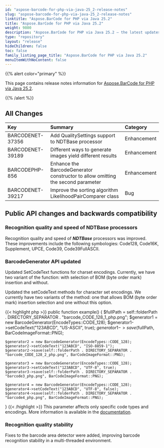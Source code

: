 ```yaml
---
id: "aspose-barcode-for-php-via-java-25_2-release-notes"
slug: "aspose-barcode-for-php-via-java-25_2-release-notes"
linktitle: "Aspose.BarCode for PHP via Java 25.2"
title: "Aspose.BarCode for PHP via Java 25.2"
weight: 9800
description: "Aspose.BarCode for PHP via Java 25.2 – the latest updates and fixes."
type: "repository"
layout: "release"
hideChildren: false
toc: false
family_listing_page_title: "Aspose.BarCode for PHP via Java 25.2"
menuItemWithNoContent: false
---
```


{{% alert color="primary" %}}

This page contains release notes information for [Aspose.BarCode for PHP via Java 25.2](https://releases.aspose.com/barcode/php/new-releases/aspose.barcode-for-php-via-java-25.2/).

{{% /alert %}}
## **All Changes**

| **Key**           | **Summary**                                                                        | **Category**    |
|:------------------|:-----------------------------------------------------------------------------------|:----------------|
| BARCODENET-37356  | Add QualitySettings support to NDTBase processor                                   | Enhancement     |
| BARCODENET-39189  | Different ways to generate images yield different results                          | Enhancement     |
| BARCODEPHP-856    | Enhance the BarcodeGenerator constructor to allow omitting the second parameter    | Enhancement     |
| BARCODENET-39217  | Improve the sorting algorithm LikelihoodPairComparer class                         | Bug             |

## Public API changes and backwards compatibility

### Recognition quality and speed of NDTBase processors
Recognition quality and speed of ***NDTBase*** processors was improved.
These improvements include the following symbologies: Code128, Code16K, Supplement, UPCE, Code39, Code39FullASCII.

### BarcodeGenerator API updated
Updated SetCodeText functions for charset encodings.
Currently, we have two variant of the function: with selection of BOM (byte order mark) insertion and without.

Updated the setCodeText methods for character set encodings.
We currently have two variants of the method:
one that allows BOM (byte order mark) insertion selection and one without this option.

{{< highlight php >}}
  public function example()
  {
    $fullPath = self::folderPath . DIRECTORY_SEPARATOR . "barcode_CODE_128_1_php.png";
    $generator1 = new BarcodeGenerator(EncodeTypes::CODE_128);
    $generator1->setCodeText("123ABCD", "US-ASCII", true);
    $generator1->save($fullPath, BarCodeImageFormat::PNG);

    $generator2 = new BarcodeGenerator(EncodeTypes::CODE_128);
    $generator2->setCodeText("123ABCD", "ISO-8859-1");
    $generator2->save(self::folderPath . DIRECTORY_SEPARATOR . "barcode_CODE_128_2_php.png", BarCodeImageFormat::PNG);

    $generator3 = new BarcodeGenerator(EncodeTypes::CODE_128);
    $generator3->setCodeText("123ABCD", "UTF-8", true);
    $generator3->save(self::folderPath . DIRECTORY_SEPARATOR . "barcode3_php.png", BarCodeImageFormat::PNG);

    $generator4 = new BarcodeGenerator(EncodeTypes::CODE_128);
    $generator4->setCodeText("123ABCD", "UTF-8", false);
    $generator4->save(self::folderPath . DIRECTORY_SEPARATOR . "barcode4_php.png", BarCodeImageFormat::PNG);
  }
{{< /highlight >}}
This parameter affects only specific code types and encodings.
More information is available in the <a href="https://docs.aspose.com/barcode/java/how-to-use-insert-bom-parameter/" target="_blank">documentation</a>.


### Recognition quality stability
Fixes to the barcode area detector were added, improving barcode recognition stability in a multi-threaded environment.
